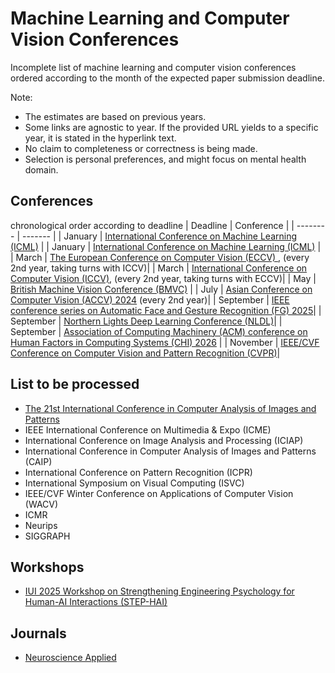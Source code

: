 # Machine Learning and Computer Vision Conferences

Incomplete list of machine learning and computer vision conferences ordered according to the month of the expected paper submission deadline.

Note: 
- The estimates are based on previous years.
- Some links are agnostic to year. If the provided URL yields to a specific year, it is stated in the hyperlink text.
- No claim to completeness or correctness is being made.
- Selection is personal preferences, and might focus on mental health domain.

## Conferences
chronological order according to deadline
| Deadline    | Conference |
| -------- | ------- |
| January  | [International Conference on Machine Learning (ICML)](https://icml.cc/)    |
|  January | [International Conference on Machine Learning (ICML)](https://icml.cc/) |
|  March   | [The European Conference on Computer Vision (ECCV) ](https://eccv.ecva.net/), (every 2nd year, taking turns with ICCV)|
|  March   | [International Conference on Computer Vision (ICCV)](https://iccv.thecvf.com/), (every 2nd year, taking turns with ECCV)|
|  May     | [British Machine Vision Conference (BMVC)](https://www.bmva.org/bmvc) |
|  July    | [Asian Conference on Computer Vision (ACCV) 2024](https://accv2024.org/) (every 2nd year)|
|  September | [IEEE conference series on Automatic Face and Gesture Recognition (FG) 2025](https://fg2025.ieee-biometrics.org/)|
| September | [Northern Lights Deep Learning Conference (NLDL)](https://www.nldl.org/)|
| September |  [Association of Computing Machinery (ACM) conference on Human Factors in Computing Systems (CHI) 2026](https://chi2026.acm.org/) |
| November | [IEEE/CVF Conference on Computer Vision and Pattern Recognition (CVPR)](https://cvpr.thecvf.com/)|


## List to be processed 
- [The 21st International Conference in Computer Analysis of Images and Patterns](https://caip2025.com/call-for-papers/)
- IEEE International Conference on Multimedia & Expo (ICME)
- International Conference on Image Analysis and Processing (ICIAP)
- International Conference in Computer Analysis of Images and Patterns (CAIP)
- International Conference on Pattern Recognition (ICPR)
- International Symposium on Visual Computing (ISVC)
- IEEE/CVF Winter Conference on Applications of Computer Vision (WACV) 
- ICMR
- Neurips
- SIGGRAPH 


## Workshops
- [IUI 2025 Workshop on Strengthening Engineering Psychology for Human-AI Interactions (STEP-HAI) ](https://step-hai.com/)

## Journals
- [Neuroscience Applied](https://www-sciencedirect-com.ep.ituproxy.kb.dk/journal/neuroscience-applied)
